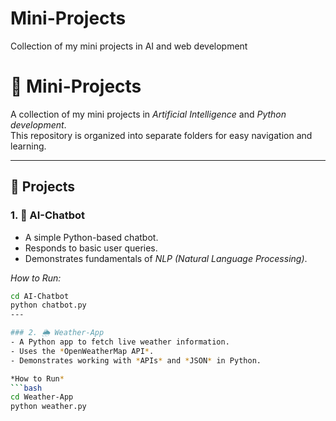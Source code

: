 # Mini-Projects
Collection of my mini projects in AI and web development
# 🌟 Mini-Projects

A collection of my mini projects in *Artificial Intelligence* and *Python development*.  
This repository is organized into separate folders for easy navigation and learning.

---

## 📂 Projects

### 1. 🤖 AI-Chatbot
- A simple Python-based chatbot.
- Responds to basic user queries.
- Demonstrates fundamentals of *NLP (Natural Language Processing)*.

*How to Run:*
```bash
cd AI-Chatbot
python chatbot.py
---

### 2. 🌦 Weather-App
- A Python app to fetch live weather information.
- Uses the *OpenWeatherMap API*.
- Demonstrates working with *APIs* and *JSON* in Python.

*How to Run*
```bash
cd Weather-App
python weather.py
